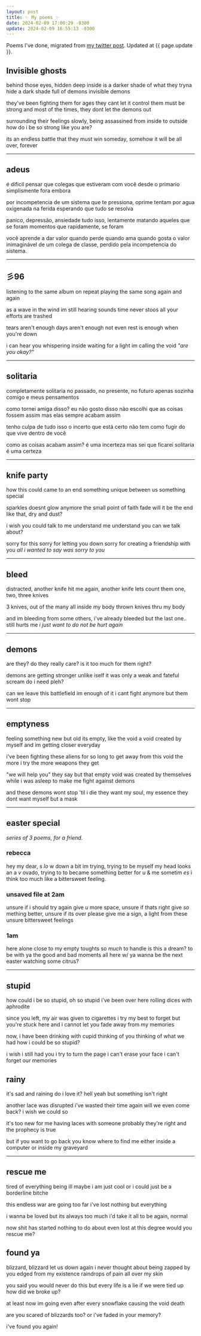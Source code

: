 ```yaml
---
layout: post
title: ✨ My poems ✨
date: 2024-02-09 17:00:29 -0300
update: 2024-02-09 16:55:13 -0300
---
```


Poems I've done, migrated from [my twitter post](https://x.com/PrincessMortix/status/1698403266462150869). Updated at {{ page.update }}.

## Invisible ghosts

behind those eyes, hidden deep inside
is a darker shade of what they tryna hide
a dark shade full of demons
invisible demons

they've been fighting them for ages
they cant let it control them
must be strong
and most of the times, they dont let the demons out

surrounding their feelings
slowly, being assassined from inside to outside
how do i be so strong
like you are?

its an endless battle
that they must win
someday, somehow
it will be all over, forever

---

## adeus

é dificil pensar
que colegas que estiveram com você
desde o primario
simplismente fora embora

por incompetencia de um sistema
que te pressiona, oprime
tentam por agua oxigenada na ferida
esperando que tudo se resolva

panico, depressão, ansiedade
tudo isso, lentamente
matando aqueles que se foram
momentos que rapidamente, se foram

você aprende a dar valor quando perde
quando ama
quando gosta
o valor inimaginável de um colega de classe, perdido pela incompetencia do sistema.

---

## 彡96

listening to the same album
on repeat
playing the same song
again and again

as a wave in the wind
im still hearing sounds
time never stoos
all your efforts are trashed

tears aren't enough
days aren't enough
not even rest is enough
when you're down

i can hear you whispering inside
waiting for a light
im calling the void
_"are you okay?"_

---

## solitaria

completamente solitaria
no passado, no presente, no futuro
apenas sozinha
comigo e meus pensamentos

como tornei amiga disso?
eu não gosto disso
não escolhi que as coisas fossem assim
mas elas sempre acabam assim

tenho culpa de tudo isso
o incerto que está certo
não tem como fugir
do que vive dentro de você

como as coisas acabam assim?
é uma incerteza
mas sei que ficarei solitaria
é uma certeza

---

## knife party

how this could came to an end
something unique
between us
something special

sparkles doesnt glow anymore
the small point of faith fade
will it be the end
like that, dry and dust?

i wish you could talk to me
understand me
understand you
can we talk about?

sorry for this
sorry for letting you down
sorry for creating a friendship with you
_all i wanted to say was sorry to you_

---

## bleed

distracted, another knife hit me
again, another knife
lets count them
one, two, three knives

3 knives, out of the many
all inside my body
thrown knives
thru my body

and im bleeding from some
others, i've already bleeded
but the last one.. still hurts me
_i just want to do not be hurt again_

---

## demons

are they?
do they really care?
is it too much for them
right?

demons are getting stronger
unlike iself
it was only a weak and fateful scream
do i need pleh?

can we leave this battlefield
im enough of it
i cant fight anymore
but them wont stop

---

## emptyness

feeling something new but old
its empty, like the void
a void created by myself
and im getting closer everyday

i've been fighting these aliens for so long
to get away from this void
the more i try
the more weapons they get

"we will help you" they say
but that empty void
was created by themselves
while i was asleep
to make me fight against demons

and these demons wont stop
'til i die
they want my soul, my essence
they dont want myself
but a mask

---

## easter special

_series of 3 poems, for a friend._

### rebecca

hey my dear, s _lo_ w down a bit
im trying, trying to be myself
my head looks an a _v_ ovado, trying to
to became something better
for u & me
sometim _es_ i think too much
like a bittersweet feeling.

### unsaved file at 2am

unsure if i should try again
give _u_ more space,
unsure if thats right
give _so_ mething better,
unsure if its over
please give me a sign, a light
from these unsure bittersweet feelings

### 1am

here alone
close
to my empty toughts
so _much_ to handle
is this a dream?
to be with ya
the good and bad moments
all here w/ ya
wanna be the next easter
watching some citrus?

---

## stupid

how could i be so stupid, oh
so stupid
i've been over here
rolling dices with aphrodite

since you left, my air was given to cigarettes
i try my best to forget
but you're stuck here
and i cannot let you fade away from my memories

now, i have been drinking with cupid
thinking of you
thinking of what we had
how i could be so stupid?

i wish i still had you
i try to turn the page
i can't erase your face
i can't forget our memories

## rainy

it's sad and raining
do i love it?
hell yeah
but something isn't right

another lace was disrupted
i've wasted their time again
will we even come back?
i wish we could so

it's too new for me
having laces with someone
probably they're right
and the prophecy is true

but if you want to go back
you know where to find me
either inside a computer
or inside my graveyard

---

## rescue me

tired of everything being ill
maybe i am just cool
or i could just be
a borderline bitche

this endless war
are going too far
i've lost nothing
but everything

i wanna be loved
but its always too much
i'd take it all
to be again, normal

now shit has started
nothing to do about
even lost at this degree
would you rescue me?

## found ya

blizzard, blizzard
let us down again
i never thought about being
zapped by you
edged from my existence
raindrops of pain all over my skin

you said you would never do this
but every life is a lie
if we were tied up
how did we broke up?

at least now im going
even after every snowflake
causing the void death

are you scared of blizzards too?
or i've faded in your memory?

i've found you again!
